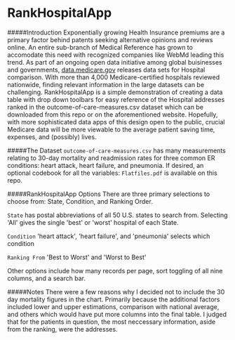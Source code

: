 RankHospitalApp
===============
#####Introduction
Exponentially growing Health Insurance premiums are a primary factor behind patents seeking alternative opinions 
and reviews online. An entire sub-branch of Medical Reference has grown to accomodate this need with recognized 
companies like WebMd leading this trend. As part of an ongoing open data initiative among global buisinesses and 
governments, [data.medicare.gov](https://data.medicare.gov/) releases data sets for Hospital comparison. With more than 4,000 
Medicare-certified hospitals reviewed nationwide, finding relevant information in the large datasets can be 
challenging. RankHospitalApp is a simple demonstration of creating a data table with drop down toolbars for easy 
reference of the Hospital addresses ranked in the outcome-of-care-measures.csv dataset which can be downloaded 
from this repo or on the aforementioned website. Hopefully, with more sophisticated data apps of this design 
open to the public, crucial Medicare data will be more viewable to the average patient saving time, expenses, 
and (possibly) lives.

#####The Dataset
`outcome-of-care-measures.csv` has many measurements relating to 30-day mortality and readmission rates for three
common ER conditions: heart attack, heart failure, and pneumonia. If desired, an optional codebook for all the 
variables: `Flatfiles.pdf` is available on this repo.

#####RankHospitalApp Options
There are three primary selections to choose from: State, Condition, and Ranking Order.

`State` has postal abbreviations of all 50 U.S. states to search from. Selecting 'All' gives the single 'best' 
or 'worst' hospital of each State.

`Condition` 'heart attack', 'heart failure', and 'pneumonia' selects which condition

`Ranking From` 'Best to Worst' and 'Worst to Best'

Other options include how many records per page, sort toggling of all nine columns, and a search bar.

#####Notes
There were a few reasons why I decided not to include the 30 day mortality figures in the chart. Primarily 
because the additional factors included lower and upper estimations, comparison with national average, and 
others which would have put more columns into the final table. I judged that for the patients in question, the 
most neccessary information, aside from the ranking, were the addresses.   
